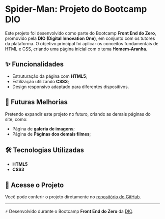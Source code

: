 # Spider-Man: Projeto do Bootcamp DIO

Este projeto foi desenvolvido como parte do Bootcamp **Front End do Zero**, promovido pela **DIO (Digital Innovation One)**, em conjunto com os tutores da plataforma. O objetivo principal foi aplicar os conceitos fundamentais de HTML e CSS, criando uma página inicial com o tema **Homem-Aranha**.

## ✨ Funcionalidades
- Estruturação da página com **HTML5**;
- Estilização utilizando **CSS3**;
- Design responsivo adaptado para diferentes dispositivos.

## 🚀 Futuras Melhorias
Pretendo expandir este projeto no futuro, criando as demais páginas do site, como:
- Página de **galeria de imagens**;
- Página de **Páginas dos demais filmes**;

## 🛠️ Tecnologias Utilizadas
- **HTML5**
- **CSS3**

## 🔗 Acesse o Projeto
Você pode conferir o projeto diretamente no [repositório do GitHub](https://github.com/Victor-Silv4/DIO/tree/main/spider-man-dio).

---

⚡ Desenvolvido durante o Bootcamp **Front End do Zero** da [DIO](https://www.dio.me/).

